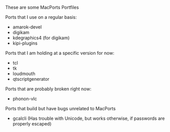 These are some MacPorts Portfiles

Ports that I use on a regular basis:
* amarok-devel
* digikam
* kdegraphics4 (for digikam)
* kipi-plugins

Ports that I am holding at a specific version for now:
* tcl
* tk
* loudmouth
* qtscriptgenerator 

Ports that are probably broken right now:
* phonon-vlc

Ports that build but have bugs unrelated to MacPorts
* gcalcli (Has trouble with Unicode, but works otherwise, if passwords are properly escaped)
